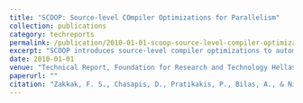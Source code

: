 ```yaml
---
title: "SCOOP: Source-level COmpiler Optimizations for Parallelism"
collection: publications
category: techreports
permalink: /publication/2010-01-01-scoop-source-level-compiler-optimizations
excerpt: "SCOOP introduces source-level compiler optimizations to automatically expose parallelism in sequential code."
date: 2010-01-01
venue: "Technical Report, Foundation for Research and Technology Hellas, Institute of Computer Science"
paperurl: ""
citation: "Zakkak, F. S., Chasapis, D., Pratikakis, P., Bilas, A., & Nikolopoulos, D. S. *SCOOP: Source-level COmpiler Optimizations for Parallelism*. Technical Report, 2010."
---
```

